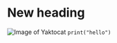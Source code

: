 # New heading 
![Image of Yaktocat](https://octodex.github.com/images/yaktocat.png)
`print("hello")`
